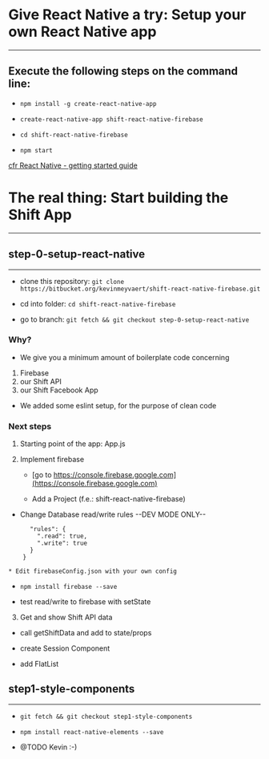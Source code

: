 # Give React Native a try: Setup your own React Native app
--------

## Execute the following steps on the command line:

* `npm install -g create-react-native-app`

* `create-react-native-app shift-react-native-firebase`

* `cd shift-react-native-firebase`

* `npm start`

[cfr React Native - getting started guide](http://facebook.github.io/react-native/docs/getting-started.html)


# The real thing: Start building the Shift App
---------
## step-0-setup-react-native
---------

 * clone this repository: `git clone https://bitbucket.org/kevinmeyvaert/shift-react-native-firebase.git`

 * cd into folder: `cd shift-react-native-firebase`

 * go to branch: `git fetch && git checkout step-0-setup-react-native`

### Why?

 * We give you a minimum amount of boilerplate code concerning
 1. Firebase
 2. our Shift API
 3. our Shift Facebook App

 * We added some eslint setup, for the purpose of clean code

### Next steps

 1. Starting point of the app: App.js

 2. Implement firebase

	* [go to https://console.firebase.google.com](https://console.firebase.google.com)

	* Add a Project (f.e.: shift-react-native-firebase)

  * Change Database read/write rules --DEV MODE ONLY--

  ```{
        "rules": {
          ".read": true,
          ".write": true
        }
      }
  ```  

	* Edit firebaseConfig.json with your own config

  * `npm install firebase --save`

  * test read/write to firebase with setState

 3. Get and show Shift API data

  * call getShiftData and add to state/props

  * create Session Component

  * add FlatList

## step1-style-components
---------

  * `git fetch && git checkout step1-style-components`

  * `npm install react-native-elements --save`

  * @TODO Kevin :-)
